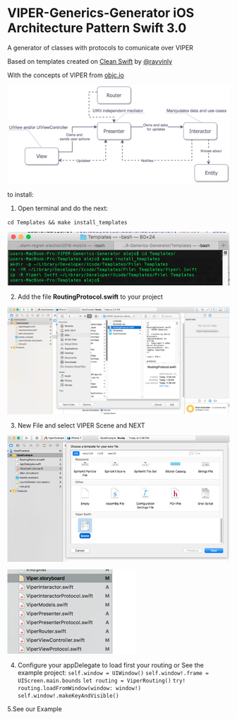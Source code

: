 # VIPER-Generics-Generator iOS Architecture Pattern Swift 3.0

A generator of classes with protocols to comunicate over VIPER

Based on templates created on [Clean Swift](http://clean-swift.com/) by [@rayvinly](https://twitter.com/rayvinly)

With the concepts of VIPER from [objc.io](https://www.objc.io/issues/13-architecture/viper/#interactor)

![alt tag](https://github.com/alejouribesanchez/VIPER-Generics-Generator/blob/master/Images/viper.png)


to install:

1. Open terminal and do the next:

`cd Templates && make install_templates`

![alt tag](https://github.com/alejouribesanchez/VIPER-Generics-Generator/blob/master/Images/step1.png)

2. Add the file **RoutingProtocol.swift** to your project

![alt tag](https://github.com/alejouribesanchez/VIPER-Generics-Generator/blob/master/Images/step2.png)

3. New File and select VIPER Scene and NEXT

![alt tag](https://github.com/alejouribesanchez/VIPER-Generics-Generator/blob/master/Images/step3.png)

![alt tag](https://github.com/alejouribesanchez/VIPER-Generics-Generator/blob/master/Images/step4.png)

4. Configure your appDelegate to load first your routing or See the example project:
`self.window = UIWindow()`
`self.window!.frame = UIScreen.main.bounds`
`let routing = ViperRouting()`
`try! routing.loadFromWindow(window: window!)`
`self.window!.makeKeyAndVisible()`

5.See our Example

